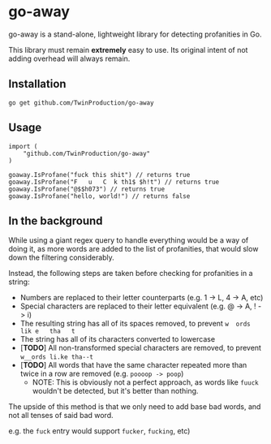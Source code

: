 # go-away

go-away is a stand-alone, lightweight library for detecting profanities in Go.

This library must remain **extremely** easy to use. Its original intent of not adding overhead will always remain.

## Installation

```
go get github.com/TwinProduction/go-away
```

## Usage

```golang
import (
	"github.com/TwinProduction/go-away"
)

goaway.IsProfane("fuck this shit") // returns true
goaway.IsProfane("F   u   C  k th1$ $h!t") // returns true
goaway.IsProfane("@$$h073") // returns true
goaway.IsProfane("hello, world!") // returns false
```

## In the background

While using a giant regex query to handle everything would be a way of doing it, as more words 
are added to the list of profanities, that would slow down the filtering considerably.

Instead, the following steps are taken before checking for profanities in a string:

- Numbers are replaced to their letter counterparts (e.g. 1 -> L, 4 -> A, etc)
- Special characters are replaced to their letter equivalent (e.g. @ -> A, ! -> i)
- The resulting string has all of its spaces removed, to prevent `w  ords  lik e   tha   t`
- The string has all of its characters converted to lowercase
- [**TODO**] All non-transformed special characters are removed, to prevent `w__ords li.ke tha--t`
- [**TODO**] All words that have the same character repeated more than twice in a row are removed (e.g. `poooop -> poop`)
    - NOTE: This is obviously not a perfect approach, as words like `fuuck` wouldn't be detected, but it's better than nothing.
    

The upside of this method is that we only need to add base bad words, and not all tenses of said bad word.

e.g. the `fuck` entry would support `fucker`, `fucking`, etc)
